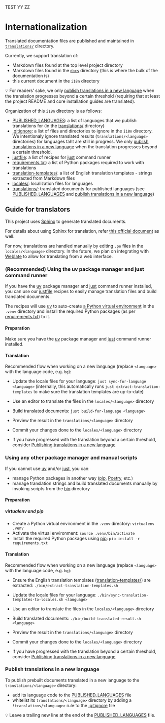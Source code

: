 <!--
SPDX-FileCopyrightText: 2024 Slavi Pantaleev <slavi@devture.com>
SPDX-FileCopyrightText: 2024 Suguru Hirahara <acioustick@noreply.codeberg.org>

SPDX-License-Identifier: AGPL-3.0-or-later
-->

TEST YY ZZ

# Internationalization

Translated documentation files are published and maintained in [`translations/`](translations/) directory.

Currently, we support translation of:

- Markdown files found at the top level project directory
- Markdown files found in the [`docs`](../docs/) directory (this is where the bulk of the documentation is)
- this current document in the `i18n` directory

💡 For readers' sake, we only [publish translations in a new language](#publish-translations-in-a-new-language) when the translation progresses beyond a certain threshold (requiring that at least the project README and core installation guides are translated).

Organization of this `i18n` directory is as follows:

- [PUBLISHED_LANGUAGES](PUBLISHED_LANGUAGES): a list of languages that we publish translations for (in the [translations/](translations/) directory)
- [.gitignore](.gitignore): a list of files and directories to ignore in the `i18n` directory. We intentionaly ignore translated results (`translations/<language>` directories) for languages taht are still in progress. We only [publish translations in a new language](#publish-translations-in-a-new-language) when the translation progresses beyond a certain threshold.
- [justfile](justfile): a list of recipes for [just](https://github.com/casey/just) command runner
- [requirements.txt](requirements.txt): a list of Python packages required to work with translations
- [translation-templates/](translation-templates/): a list of English translation templates - strings extracted from Markdown files
- [locales/](locales/): localization files for languages
- [translations/](translations/): translated documents for published languages (see [PUBLISHED_LANGUAGES](PUBLISHED_LANGUAGES) and [publish translations in a new language](#publish-translations-in-a-new-language))

## Guide for translators

This project uses [Sphinx](https://www.sphinx-doc.org/) to generate translated documents.

For details about using Sphinx for translation, refer [this official document](https://www.sphinx-doc.org/en/master/usage/advanced/intl.html) as well.

For now, translations are handled manually by editing `.po` files in the `locales/<language>` directory. In the future, we plan on integrating with [Weblate](https://weblate.org/) to allow for translating from a web interface.

### (Recommended) Using the uv package manager and just command runner

If you have the [uv](https://docs.astral.sh/uv/) package manager and [just](https://github.com/casey/just) command runner installed, you can use our [justfile](justfile) recipes to easily manage translation files and build translated documents.

The recipes will use [uv](https://github.com/astral-sh/uv) to auto-create [a Python virtual environment](https://docs.astral.sh/uv/pip/environments/) in the `.venv` directory and install the required Python packages (as per [requirements.txt](requirements.txt)) to it.

#### Preparation

Make sure you have the [uv](https://docs.astral.sh/uv/) package manager and [just](https://github.com/casey/just) command runner installed.

#### Translation

Recommended flow when working on a new language (replace `<language>` with the language code, e.g. `bg`):

- Update the locale files for your language: `just sync-for-language <language>` (internally, this automatically runs `just extract-translation-templates` to make sure the translation templates are up-to-date)

- Use an editor to translate the files in the `locales/<language>` directory

- Build translated documents: `just build-for-language <language>`

- Preview the result in the `translations/<language>` directory

- Commit your changes done to the `locales/<language>` directory

- If you have progressed with the translation beyond a certain threshold, consider [Publishing translations in a new language](#publish-translations-in-a-new-language)

### Using any other package manager and manual scripts

If you cannot use [uv](https://docs.astral.sh/uv/) and/or [just](https://github.com/casey/just), you can:

- manage Python packages in another way ([pip](https://pip.pypa.io/en/stable/), [Poetry](https://python-poetry.org/), etc.)
- manage translation strings and build translated documents manually by invoking scripts from the [bin](bin/) directory

#### Preparation

##### virtualenv and pip

- Create a Python virtual environment in the `.venv` directory: `virtualenv .venv`
- Activate the virtual environment: `source .venv/bin/activate`
- Install the required Python packages using [pip](https://pip.pypa.io/en/stable/): `pip install -r requirements.txt`

#### Translation

Recommended flow when working on a new language (replace `<language>` with the language code, e.g. `bg`):

- Ensure the English translation templates ([translation-templates/](translation-templates/)) are extracted: `./bin/extract-translation-templates.sh`

- Update the locale files for your language: `./bin/sync-translation-templates-to-locales.sh <language>`

- Use an editor to translate the files in the `locales/<language>` directory

- Build translated documents: `./bin/build-translated-result.sh <language>`

- Preview the result in the `translations/<language>` directory

- Commit your changes done to the `locales/<language>` directory

- If you have progressed with the translation beyond a certain threshold, consider [Publishing translations in a new language](#publish-translations-in-a-new-language)

### Publish translations in a new language

To publish prebuilt documents translated in a new language to the `translations/<language>` directory:

- add its language code to the [PUBLISHED_LANGUAGES](PUBLISHED_LANGUAGES) file
- whitelist its `translations/<language>` directory by adding a `!translations/<language>` rule to the [.gitignore](.gitignore) file

💡 Leave a trailing new line at the end of the [PUBLISHED_LANGUAGES](PUBLISHED_LANGUAGES) file.
